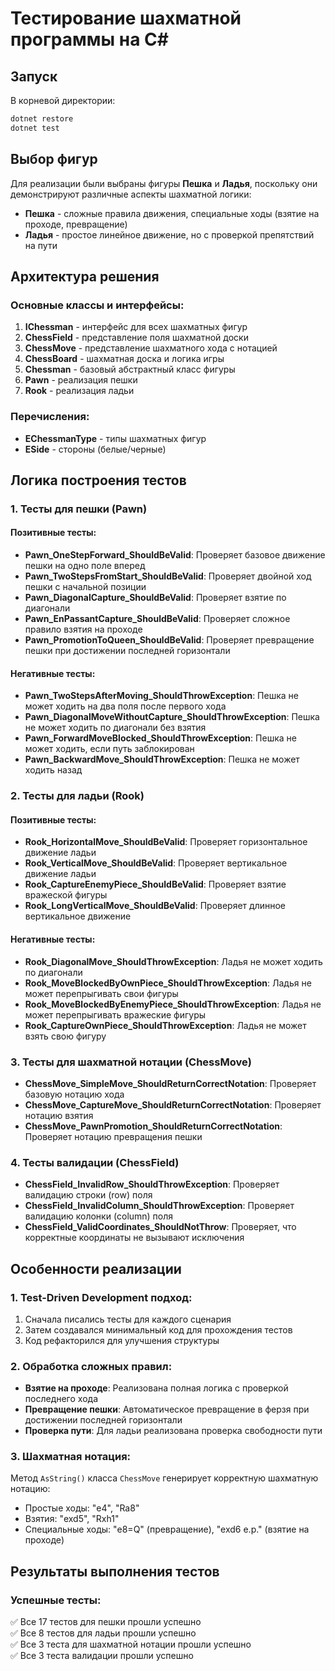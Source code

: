 # Тестирование шахматной программы на C#

## Запуск

В корневой директории:
```sh
dotnet restore
dotnet test
```

## Выбор фигур
Для реализации были выбраны фигуры **Пешка** и **Ладья**, поскольку они демонстрируют различные аспекты шахматной логики:
- **Пешка** - сложные правила движения, специальные ходы (взятие на проходе, превращение)
- **Ладья** - простое линейное движение, но с проверкой препятствий на пути

## Архитектура решения

### Основные классы и интерфейсы:
1. **IChessman** - интерфейс для всех шахматных фигур
2. **ChessField** - представление поля шахматной доски
3. **ChessMove** - представление шахматного хода с нотацией
4. **ChessBoard** - шахматная доска и логика игры
5. **Chessman** - базовый абстрактный класс фигуры
6. **Pawn** - реализация пешки
7. **Rook** - реализация ладьи

### Перечисления:
- **EChessmanType** - типы шахматных фигур
- **ESide** - стороны (белые/черные)

## Логика построения тестов

### 1. Тесты для пешки (Pawn)

#### Позитивные тесты:
- **Pawn_OneStepForward_ShouldBeValid**: Проверяет базовое движение пешки на одно поле вперед
- **Pawn_TwoStepsFromStart_ShouldBeValid**: Проверяет двойной ход пешки с начальной позиции
- **Pawn_DiagonalCapture_ShouldBeValid**: Проверяет взятие по диагонали
- **Pawn_EnPassantCapture_ShouldBeValid**: Проверяет сложное правило взятия на проходе
- **Pawn_PromotionToQueen_ShouldBeValid**: Проверяет превращение пешки при достижении последней горизонтали

#### Негативные тесты:
- **Pawn_TwoStepsAfterMoving_ShouldThrowException**: Пешка не может ходить на два поля после первого хода
- **Pawn_DiagonalMoveWithoutCapture_ShouldThrowException**: Пешка не может ходить по диагонали без взятия
- **Pawn_ForwardMoveBlocked_ShouldThrowException**: Пешка не может ходить, если путь заблокирован
- **Pawn_BackwardMove_ShouldThrowException**: Пешка не может ходить назад

### 2. Тесты для ладьи (Rook)

#### Позитивные тесты:
- **Rook_HorizontalMove_ShouldBeValid**: Проверяет горизонтальное движение ладьи
- **Rook_VerticalMove_ShouldBeValid**: Проверяет вертикальное движение ладьи
- **Rook_CaptureEnemyPiece_ShouldBeValid**: Проверяет взятие вражеской фигуры
- **Rook_LongVerticalMove_ShouldBeValid**: Проверяет длинное вертикальное движение

#### Негативные тесты:
- **Rook_DiagonalMove_ShouldThrowException**: Ладья не может ходить по диагонали
- **Rook_MoveBlockedByOwnPiece_ShouldThrowException**: Ладья не может перепрыгивать свои фигуры
- **Rook_MoveBlockedByEnemyPiece_ShouldThrowException**: Ладья не может перепрыгивать вражеские фигуры
- **Rook_CaptureOwnPiece_ShouldThrowException**: Ладья не может взять свою фигуру

### 3. Тесты для шахматной нотации (ChessMove)

- **ChessMove_SimpleMove_ShouldReturnCorrectNotation**: Проверяет базовую нотацию хода
- **ChessMove_CaptureMove_ShouldReturnCorrectNotation**: Проверяет нотацию взятия
- **ChessMove_PawnPromotion_ShouldReturnCorrectNotation**: Проверяет нотацию превращения пешки

### 4. Тесты валидации (ChessField)

- **ChessField_InvalidRow_ShouldThrowException**: Проверяет валидацию строки (row) поля
- **ChessField_InvalidColumn_ShouldThrowException**: Проверяет валидацию колонки (column) поля
- **ChessField_ValidCoordinates_ShouldNotThrow**: Проверяет, что корректные координаты не вызывают исключения

## Особенности реализации

### 1. Test-Driven Development подход:
1. Сначала писались тесты для каждого сценария
2. Затем создавался минимальный код для прохождения тестов
3. Код рефакторился для улучшения структуры

### 2. Обработка сложных правил:
- **Взятие на проходе**: Реализована полная логика с проверкой последнего хода
- **Превращение пешки**: Автоматическое превращение в ферзя при достижении последней горизонтали
- **Проверка пути**: Для ладьи реализована проверка свободности пути

### 3. Шахматная нотация:
Метод `AsString()` класса `ChessMove` генерирует корректную шахматную нотацию:
- Простые ходы: "e4", "Ra8"
- Взятия: "exd5", "Rxh1"
- Специальные ходы: "e8=Q" (превращение), "exd6 e.p." (взятие на проходе)

## Результаты выполнения тестов

### Успешные тесты:
✅ Все 17 тестов для пешки прошли успешно  
✅ Все 8 тестов для ладьи прошли успешно  
✅ Все 3 теста для шахматной нотации прошли успешно  
✅ Все 3 теста валидации прошли успешно
